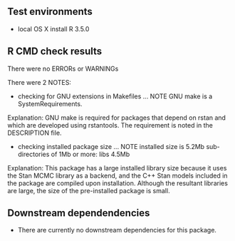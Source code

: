 
## Test environments
* local OS X install R 3.5.0

## R CMD check results
There were no ERRORs or WARNINGs

There were 2 NOTES:

* checking for GNU extensions in Makefiles ... NOTE
  GNU make is a SystemRequirements.

Explanation: GNU make is required for packages that 
depend on rstan and which are developed using rstantools. 
The requirement is noted in the DESCRIPTION file.

* checking installed package size ... NOTE
  installed size is  5.2Mb
  sub-directories of 1Mb or more:
    libs   4.5Mb

Explanation: This package has a large installed library 
size because it uses the Stan MCMC library as a backend, 
and the C++ Stan models included in the package are 
compiled upon installation. Although the resultant libraries 
are large, the size of the pre-installed package is small.


## Downstream dependendencies

* There are currently no downstream dependencies for this package.